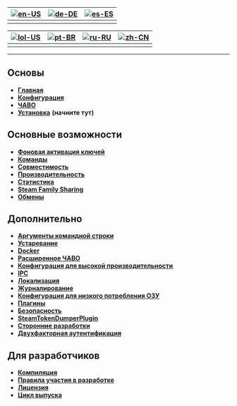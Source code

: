 | [![en-US](https://raw.githubusercontent.com/hjnilsson/country-flags/master/png100px/us.png)](https://github.com/JustArchiNET/ArchiSteamFarm/wiki/Home) | [![de-DE](https://raw.githubusercontent.com/hjnilsson/country-flags/master/png100px/de.png)](https://github.com/JustArchiNET/ArchiSteamFarm/wiki/Home-de-DE) | [![es-ES](https://raw.githubusercontent.com/hjnilsson/country-flags/master/png100px/es.png)](https://github.com/JustArchiNET/ArchiSteamFarm/wiki/Home-es-ES) |
| ------------------------------------------------------------------------------------------------------------------------------------------------------ | ------------------------------------------------------------------------------------------------------------------------------------------------------------ | ------------------------------------------------------------------------------------------------------------------------------------------------------------ |
|                                                                                                                                                        |                                                                                                                                                              |                                                                                                                                                              |

| [![lol-US](https://raw.githubusercontent.com/JustArchiNET/ArchiSteamFarm/main/resources/lol-US.png)](https://github.com/JustArchiNET/ArchiSteamFarm/wiki/Home-lol-US) | [![pt-BR](https://raw.githubusercontent.com/hjnilsson/country-flags/master/png100px/br.png)](https://github.com/JustArchiNET/ArchiSteamFarm/wiki/Home-pt-BR) | [![ru-RU](https://raw.githubusercontent.com/hjnilsson/country-flags/master/png100px/ru.png)](https://github.com/JustArchiNET/ArchiSteamFarm/wiki/Home-ru-RU) | [![zh-CN](https://raw.githubusercontent.com/hjnilsson/country-flags/master/png100px/cn.png)](https://github.com/JustArchiNET/ArchiSteamFarm/wiki/Home-zh-CN) |
| --------------------------------------------------------------------------------------------------------------------------------------------------------------------- | ------------------------------------------------------------------------------------------------------------------------------------------------------------ | ------------------------------------------------------------------------------------------------------------------------------------------------------------ | ------------------------------------------------------------------------------------------------------------------------------------------------------------ |
|                                                                                                                                                                       |                                                                                                                                                              |                                                                                                                                                              |                                                                                                                                                              |

* * *

## Основы

* **[Главная](https://github.com/JustArchiNET/ArchiSteamFarm/wiki/Home-ru-RU)**
* **[Конфигурация](https://github.com/JustArchiNET/ArchiSteamFarm/wiki/Configuration-ru-RU)**
* **[ЧАВО](https://github.com/JustArchiNET/ArchiSteamFarm/wiki/FAQ-ru-RU)**
* **[Установка](https://github.com/JustArchiNET/ArchiSteamFarm/wiki/Setting-up-ru-RU)** **(начните тут)**

## Основные возможности

* **[Фоновая активация ключей](https://github.com/JustArchiNET/ArchiSteamFarm/wiki/Background-games-redeemer-ru-RU)**
* **[Команды](https://github.com/JustArchiNET/ArchiSteamFarm/wiki/Commands-ru-RU)**
* **[Совместимость](https://github.com/JustArchiNET/ArchiSteamFarm/wiki/Compatibility-ru-RU)**
* **[Производительность](https://github.com/JustArchiNET/ArchiSteamFarm/wiki/Performance-ru-RU)**
* **[Статистика](https://github.com/JustArchiNET/ArchiSteamFarm/wiki/Statistics-ru-RU)**
* **[Steam Family Sharing](https://github.com/JustArchiNET/ArchiSteamFarm/wiki/Steam-Family-Sharing-ru-RU)**
* **[Обмены](https://github.com/JustArchiNET/ArchiSteamFarm/wiki/Trading-ru-RU)**

## Дополнительно

* **[Аргументы командной строки](https://github.com/JustArchiNET/ArchiSteamFarm/wiki/Command-line-arguments-ru-RU)**
* **[Устаревание](https://github.com/JustArchiNET/ArchiSteamFarm/wiki/Deprecation-ru-RU)**
* **[Docker](https://github.com/JustArchiNET/ArchiSteamFarm/wiki/Docker-ru-RU)**
* **[Расширенное ЧАВО](https://github.com/JustArchiNET/ArchiSteamFarm/wiki/Extended-FAQ-ru-RU)**
* **[Конфигурация для высокой производительности](https://github.com/JustArchiNET/ArchiSteamFarm/wiki/High-performance-setup-ru-RU)**
* **[IPC](https://github.com/JustArchiNET/ArchiSteamFarm/wiki/IPC-ru-RU)**
* **[Локализация](https://github.com/JustArchiNET/ArchiSteamFarm/wiki/Localization-ru-RU)**
* **[Журналирование](https://github.com/JustArchiNET/ArchiSteamFarm/wiki/Logging-ru-RU)**
* **[Конфигурация для низкого потребления ОЗУ](https://github.com/JustArchiNET/ArchiSteamFarm/wiki/Low-memory-setup-ru-RU)**
* **[Плагины](https://github.com/JustArchiNET/ArchiSteamFarm/wiki/Plugins-ru-RU)**
* **[Безопасность](https://github.com/JustArchiNET/ArchiSteamFarm/wiki/Security-ru-RU)**
* **[SteamTokenDumperPlugin](https://github.com/JustArchiNET/ArchiSteamFarm/wiki/SteamTokenDumperPlugin-ru-RU)**
* **[Сторонние разработки](https://github.com/JustArchiNET/ArchiSteamFarm/wiki/Third-party-ru-RU)**
* **[Двухфакторная аутентификация](https://github.com/JustArchiNET/ArchiSteamFarm/wiki/Two-factor-authentication-ru-RU)**

## Для разработчиков

* **[Компиляция](https://github.com/JustArchiNET/ArchiSteamFarm/wiki/Compilation-ru-RU)**
* **[Правила участия в разработке](https://github.com/JustArchiNET/ArchiSteamFarm/blob/main/.github/CONTRIBUTING.md)**
* **[Лицензия](https://github.com/JustArchiNET/ArchiSteamFarm/wiki/License-ru-RU)**
* **[Цикл выпуска](https://github.com/JustArchiNET/ArchiSteamFarm/wiki/Release-cycle-ru-RU)**
